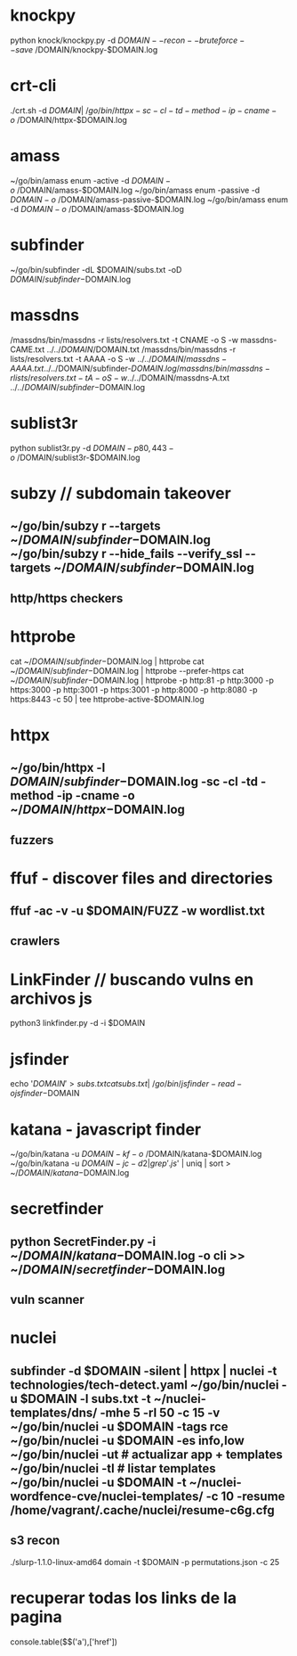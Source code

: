 # knockpy
python knock/knockpy.py -d $DOMAIN --recon --bruteforce --save ~/$DOMAIN/knockpy-$DOMAIN.log

#  crt-cli
./crt.sh -d $DOMAIN | ~/go/bin/httpx -sc -cl -td -method -ip -cname -o ~/$DOMAIN/httpx-$DOMAIN.log

# amass
~/go/bin/amass enum -active -d $DOMAIN -o ~/$DOMAIN/amass-$DOMAIN.log
~/go/bin/amass enum -passive -d $DOMAIN -o ~/$DOMAIN/amass-passive-$DOMAIN.log
~/go/bin/amass enum -d $DOMAIN -o ~/$DOMAIN/amass-$DOMAIN.log

# subfinder
~/go/bin/subfinder -dL $DOMAIN/subs.txt -oD $DOMAIN/subfinder-$DOMAIN.log

# massdns
/massdns/bin/massdns -r lists/resolvers.txt -t CNAME -o S -w massdns-CAME.txt ../../$DOMAIN/$DOMAIN.txt
/massdns/bin/massdns -r lists/resolvers.txt -t AAAA -o S -w ../../$DOMAIN/massdns-AAAA.txt ../../$DOMAIN/subfinder-$DOMAIN.log
/massdns/bin/massdns -r lists/resolvers.txt -t A -o S -w ../../$DOMAIN/massdns-A.txt ../../$DOMAIN/subfinder-$DOMAIN.log

# sublist3r
python sublist3r.py -d $DOMAIN -p 80,443 -o ~/$DOMAIN/sublist3r-$DOMAIN.log

# subzy // subdomain takeover
~/go/bin/subzy r --targets ~/$DOMAIN/subfinder-$DOMAIN.log
~/go/bin/subzy r --hide_fails --verify_ssl --targets ~/$DOMAIN/subfinder-$DOMAIN.log
---

## http/https checkers
# httprobe 
cat ~/$DOMAIN/subfinder-$DOMAIN.log | httprobe
cat ~/$DOMAIN/subfinder-$DOMAIN.log | httprobe --prefer-https
cat ~/$DOMAIN/subfinder-$DOMAIN.log | httprobe -p http:81 -p http:3000 -p https:3000 -p http:3001 -p https:3001 -p http:8000 -p http:8080 -p https:8443 -c 50 | tee httprobe-active-$DOMAIN.log

# httpx
~/go/bin/httpx -l $DOMAIN/subfinder-$DOMAIN.log -sc -cl -td -method -ip -cname -o ~/$DOMAIN/httpx-$DOMAIN.log
---

## fuzzers
# ffuf - discover files and directories
ffuf -ac -v -u $DOMAIN/FUZZ -w wordlist.txt
---

## crawlers
# LinkFinder // buscando vulns en archivos js
python3 linkfinder.py -d -i $DOMAIN

# jsfinder
echo '$DOMAIN' > subs.txt
cat subs.txt | ~/go/bin/jsfinder -read -o jsfinder-$DOMAIN

# katana - javascript finder
~/go/bin/katana -u $DOMAIN -kf -o ~/$DOMAIN/katana-$DOMAIN.log
~/go/bin/katana -u $DOMAIN -jc -d 2 | grep '.js$' | uniq | sort > ~/$DOMAIN/katana-$DOMAIN.log

# secretfinder
python SecretFinder.py -i ~/$DOMAIN/katana-$DOMAIN.log -o cli >> ~/$DOMAIN/secretfinder-$DOMAIN.log
---

## vuln scanner
# nuclei
subfinder -d $DOMAIN -silent | httpx | nuclei -t technologies/tech-detect.yaml
~/go/bin/nuclei -u $DOMAIN -l subs.txt -t ~/nuclei-templates/dns/ -mhe 5 -rl 50 -c 15 -v
~/go/bin/nuclei -u $DOMAIN -tags rce
~/go/bin/nuclei -u $DOMAIN -es info,low
~/go/bin/nuclei -ut # actualizar app + templates
~/go/bin/nuclei -tl # listar templates
~/go/bin/nuclei -u $DOMAIN -t ~/nuclei-wordfence-cve/nuclei-templates/ -c 10 -resume /home/vagrant/.cache/nuclei/resume-c6g.cfg
---

## s3 recon
./slurp-1.1.0-linux-amd64 domain -t $DOMAIN -p permutations.json -c 25

# recuperar todas los links de la pagina
console.table($$('a'),['href'])